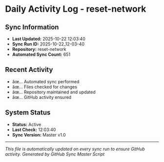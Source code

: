 ﻿# Daily Activity Log - reset-network

## Sync Information
- **Last Updated:** 2025-10-22 12:03:40
- **Sync Run ID:** 2025-10-22_12-03-40
- **Repository:** reset-network
- **Automated Sync Count:** 651

## Recent Activity
- âœ… Automated sync performed
- âœ… Files checked for changes
- âœ… Repository maintained and updated
- âœ… GitHub activity ensured

## System Status
- **Status:** Active
- **Last Check:** 12:03:40
- **Sync Version:** Master v1.0

---
*This file is automatically updated on every sync run to ensure GitHub activity.*
*Generated by GitHub Sync Master Script*
